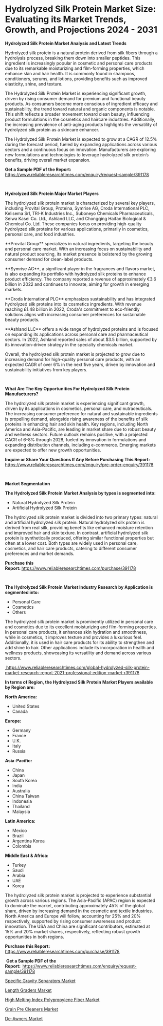 <p><h1>Hydrolyzed Silk Protein Market Size: Evaluating its Market Trends, Growth, and Projections 2024 - 2031</h1></p><p><strong>Hydrolyzed Silk Protein Market Analysis and Latest Trends</strong></p>
<p><p>Hydrolyzed silk protein is a natural protein derived from silk fibers through a hydrolysis process, breaking them down into smaller peptides. This ingredient is increasingly popular in cosmetic and personal care products due to its remarkable moisturizing and film-forming properties, which enhance skin and hair health. It is commonly found in shampoos, conditioners, serums, and lotions, providing benefits such as improved elasticity, shine, and texture.</p><p>The Hydrolyzed Silk Protein Market is experiencing significant growth, driven by rising consumer demand for premium and functional beauty products. As consumers become more conscious of ingredient efficacy and sustainability, the trend toward natural and organic components is notable. This shift reflects a broader movement toward clean beauty, influencing product formulations in the cosmetics and haircare industries. Additionally, the increasing prevalence of anti-aging products highlights the versatility of hydrolyzed silk protein as a skincare enhancer.</p><p>The Hydrolyzed Silk Protein Market is expected to grow at a CAGR of 12.5% during the forecast period, fueled by expanding applications across various sectors and a continuous focus on innovation. Manufacturers are exploring new formulations and technologies to leverage hydrolyzed silk protein’s benefits, driving overall market expansion.</p></p>
<p><strong>Get a Sample PDF of the Report:&nbsp;</strong> <a href="https://www.reliableresearchtimes.com/enquiry/request-sample/391178?utm_campaign=1775&utm_medium=2&utm_source=Github&utm_content=ia&utm_term=26102024&utm_id=hydrolyzed-silk-protein">https://www.reliableresearchtimes.com/enquiry/request-sample/391178</a></p>
<p>&nbsp;</p>
<p><strong>Hydrolyzed Silk Protein Major Market Players</strong></p>
<p><p>The hydrolyzed silk protein market is characterized by several key players, including Provital Group, Proteina, Symrise AG, Croda International PLC, Kelisema Srl, TRI-K Industries Inc., Suboneyo Chemicals Pharmaceuticals, Seiwa Kasei Co. Ltd., Ashland LLC, and Chongqing Haifan Biological & Chemical Co. Ltd. These companies focus on providing high-quality hydrolyzed silk proteins for various applications, primarily in cosmetics, personal care, and food industries.</p><p>**Provital Group** specializes in natural ingredients, targeting the beauty and personal care market. With an increasing focus on sustainability and natural product sourcing, its market presence is bolstered by the growing consumer demand for clean-label products.</p><p>**Symrise AG**, a significant player in the fragrances and flavors market, is also expanding its portfolio with hydrolyzed silk proteins to enhance product efficiency. The company reported a revenue of approximately €3.6 billion in 2022 and continues to innovate, aiming for growth in emerging markets.</p><p>**Croda International PLC** emphasizes sustainability and has integrated hydrolyzed silk proteins into its cosmetics ingredients. With revenue reaching £1.48 billion in 2022, Croda's commitment to eco-friendly solutions aligns with increasing consumer preferences for sustainable beauty products.</p><p>**Ashland LLC** offers a wide range of hydrolyzed proteins and is focused on expanding its applications across personal care and pharmaceutical sectors. In 2022, Ashland reported sales of about $3.5 billion, supported by its innovation-driven strategy in the specialty chemicals market.</p><p>Overall, the hydrolyzed silk protein market is projected to grow due to increasing demand for high-quality personal care products, with an expected CAGR of over 6% in the next five years, driven by innovation and sustainability initiatives from key players.</p></p>
<p>&nbsp;</p>
<p><strong>What Are The Key Opportunities For Hydrolyzed Silk Protein Manufacturers?</strong></p>
<p><p>The hydrolyzed silk protein market is experiencing significant growth, driven by its applications in cosmetics, personal care, and nutraceuticals. The increasing consumer preference for natural and sustainable ingredients is propelling demand, alongside rising awareness of the benefits of silk proteins in enhancing hair and skin health. Key regions, including North America and Asia-Pacific, are leading in market share due to robust beauty and wellness sectors. Future outlook remains positive, with a projected CAGR of 6-8% through 2028, fueled by innovation in formulations and expanding distribution channels, including e-commerce. Emerging markets are expected to offer new growth opportunities.</p></p>
<p><strong>Inquire or Share Your Questions If Any Before Purchasing This Report:</strong> <a href="https://www.reliableresearchtimes.com/enquiry/pre-order-enquiry/391178?utm_campaign=1775&utm_medium=2&utm_source=Github&utm_content=ia&utm_term=26102024&utm_id=hydrolyzed-silk-protein">https://www.reliableresearchtimes.com/enquiry/pre-order-enquiry/391178</a></p>
<p>&nbsp;</p>
<p><strong>Market Segmentation</strong></p>
<p><strong>The Hydrolyzed Silk Protein Market Analysis by types is segmented into:</strong></p>
<p><ul><li>Natural Hydrolyzed Silk Protein</li><li>Artificial Hydrolyzed Silk Protein</li></ul></p>
<p><p>The hydrolyzed silk protein market is divided into two primary types: natural and artificial hydrolyzed silk protein. Natural hydrolyzed silk protein is derived from real silk, providing benefits like enhanced moisture retention and improved hair and skin texture. In contrast, artificial hydrolyzed silk protein is synthetically produced, offering similar functional properties but often at a lower cost. Both types are widely used in personal care, cosmetics, and hair care products, catering to different consumer preferences and market demands.</p></p>
<p><strong>Purchase this Report:&nbsp;</strong><a href="https://www.reliableresearchtimes.com/purchase/391178?utm_campaign=1775&utm_medium=2&utm_source=Github&utm_content=ia&utm_term=26102024&utm_id=hydrolyzed-silk-protein">https://www.reliableresearchtimes.com/purchase/391178</a></p>
<p>&nbsp;</p>
<p><strong>The Hydrolyzed Silk Protein Market Industry Research by Application is segmented into:</strong></p>
<p><ul><li>Personal Care</li><li>Cosmetics</li><li>Others</li></ul></p>
<p><p>The hydrolyzed silk protein market is prominently utilized in personal care and cosmetics due to its excellent moisturizing and film-forming properties. In personal care products, it enhances skin hydration and smoothness, while in cosmetics, it improves texture and provides a luxurious feel. Additionally, it is used in hair care products for its ability to strengthen and add shine to hair. Other applications include its incorporation in health and wellness products, showcasing its versatility and demand across various sectors.</p></p>
<p><a href="https://www.reliableresearchtimes.com/global-hydrolyzed-silk-protein-market-research-report-2021-professional-edition-market-r391178?utm_campaign=1775&utm_medium=2&utm_source=Github&utm_content=ia&utm_term=26102024&utm_id=hydrolyzed-silk-protein">&nbsp;https://www.reliableresearchtimes.com/global-hydrolyzed-silk-protein-market-research-report-2021-professional-edition-market-r391178</a></p>
<p><strong>In terms of Region, the Hydrolyzed Silk Protein Market Players available by Region are:</strong></p>
<p>
    <p> <strong> North America: </strong>
        <ul>
            <li>United States</li>
            <li>Canada</li>
        </ul>
        </p> 
    <p> <strong> Europe: </strong>
        <ul>
            <li>Germany</li>
            <li>France</li>
            <li>U.K.</li>
            <li>Italy</li>
            <li>Russia</li>
        </ul>
        </p> 
    <p> <strong> Asia-Pacific: </strong>
        <ul>
            <li>China</li>
            <li>Japan</li>
            <li>South Korea</li>
            <li>India</li>
            <li>Australia</li>
            <li>China Taiwan</li>
            <li>Indonesia</li>
            <li>Thailand</li>
            <li>Malaysia</li>
        </ul>
        </p> 
    <p> <strong> Latin America: </strong>
        <ul>
            <li>Mexico</li>
            <li>Brazil</li>
            <li>Argentina Korea</li>
            <li>Colombia</li>
        </ul>
        </p> 
    <p> <strong> Middle East & Africa: </strong>
        <ul>
            <li>Turkey</li>
            <li>Saudi</li>
            <li>Arabia</li>
            <li>UAE</li>
            <li>Korea</li>
        </ul>
    </p>
    </p>
<p><p>The hydrolyzed silk protein market is projected to experience substantial growth across various regions. The Asia-Pacific (APAC) region is expected to dominate the market, contributing approximately 45% of the global share, driven by increasing demand in the cosmetic and textile industries. North America and Europe will follow, accounting for 25% and 20% respectively, supported by rising consumer awareness and product innovation. The USA and China are significant contributors, estimated at 15% and 20% market shares, respectively, reflecting robust growth opportunities in both regions.</p></p>
<p><strong>Purchase this Report: </strong><a href="https://www.reliableresearchtimes.com/purchase/391178?utm_campaign=1775&utm_medium=2&utm_source=Github&utm_content=ia&utm_term=26102024&utm_id=hydrolyzed-silk-protein">https://www.reliableresearchtimes.com/purchase/391178</a></p>
<p>&nbsp;<strong>Get a Sample PDF of the Report:&nbsp;&nbsp;</strong><a href="https://www.reliableresearchtimes.com/enquiry/request-sample/391178?utm_campaign=1775&utm_medium=2&utm_source=Github&utm_content=ia&utm_term=26102024&utm_id=hydrolyzed-silk-protein">https://www.reliableresearchtimes.com/enquiry/request-sample/391178</a></p>
<p><strong></strong></p>
<p><p><a href="https://www.linkedin.com/pulse/specific-gravity-separators-market-essentials-key-players-demand-omjgc?utm_campaign=1775&utm_medium=2&utm_source=Github&utm_content=ia&utm_term=26102024&utm_id=hydrolyzed-silk-protein">Specific Gravity Separators Market</a></p><p><a href="https://www.linkedin.com/pulse/strategic-market-insights-navigating-global-length-graders-wfgdc?utm_campaign=1775&utm_medium=2&utm_source=Github&utm_content=ia&utm_term=26102024&utm_id=hydrolyzed-silk-protein">Length Graders Market</a></p><p><a href="https://github.com/AnnDiaz698/Market-Research-Report-List-1/blob/main/high-melting-index-polypropylene-fiber-market.md?utm_campaign=1775&utm_medium=2&utm_source=Github&utm_content=ia&utm_term=26102024&utm_id=hydrolyzed-silk-protein">High Melting Index Polypropylene Fiber Market</a></p><p><a href="https://www.linkedin.com/pulse/grain-pre-cleaners-market-trends-detailed-study-its-segmentation-zsg1c?utm_campaign=1775&utm_medium=2&utm_source=Github&utm_content=ia&utm_term=26102024&utm_id=hydrolyzed-silk-protein">Grain Pre Cleaners Market</a></p><p><a href="https://www.linkedin.com/pulse/de-awners-market-trends-insights-type-application-analysis-xdztc?utm_campaign=1775&utm_medium=2&utm_source=Github&utm_content=ia&utm_term=26102024&utm_id=hydrolyzed-silk-protein">De-Awners Market</a></p></p>